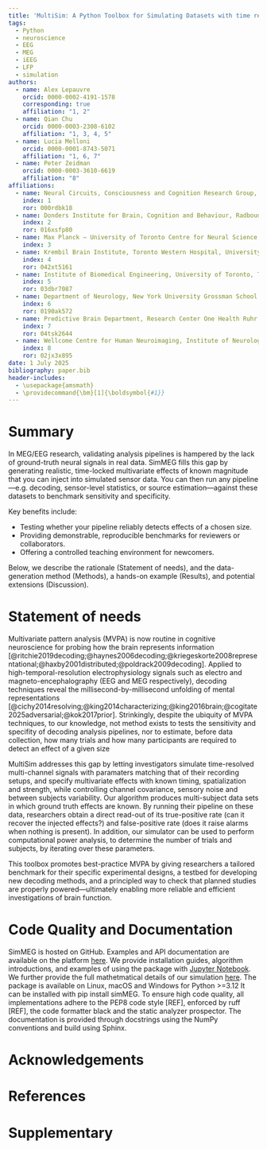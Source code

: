 ```yaml
---
title: 'MultiSim: A Python Toolbox for Simulating Datasets with time resolved multivariate effects'
tags:
  - Python
  - neuroscience
  - EEG
  - MEG
  - iEEG
  - LFP
  - simulation
authors:
  - name: Alex Lepauvre
    orcid: 0000-0002-4191-1578
    corresponding: true
    affiliation: "1, 2"
  - name: Qian Chu
    orcid: 0000-0003-2308-6102
    affiliation: "1, 3, 4, 5"
  - name: Lucia Melloni
    orcid: 0000-0001-8743-5071
    affiliation: "1, 6, 7"
  - name: Peter Zeidman
    orcid: 0000-0003-3610-6619
    affiliation: "8"
affiliations:
  - name: Neural Circuits, Consciousness and Cognition Research Group, Max Planck Institute for Empirical Aesthetics, Frankfurt am Main, Germany
    index: 1
    ror: 000rdbk18
  - name: Donders Institute for Brain, Cognition and Behaviour, Radboud University Nijmegen, Nijmegen, The Netherlands
    index: 2
    ror: 016xsfp80
  - name: Max Planck – University of Toronto Centre for Neural Science and Technology
    index: 3
  - name: Krembil Brain Institute, Toronto Western Hospital, University Health Network, Toronto, ON, Canada
    index: 4
    ror: 042xt5161
  - name: Institute of Biomedical Engineering, University of Toronto, Toronto, ON, Canada
    index: 5
    ror: 03dbr7087
  - name: Department of Neurology, New York University Grossman School of Medicine, New York, NY, USA
    index: 6
    ror: 0190ak572
  - name: Predictive Brain Department, Research Center One Health Ruhr, University Alliance Ruhr, Faculty of Psychology, Ruhr University Bochum, Bochum, Germany
    index: 7
    ror: 04tsk2644
  - name: Wellcome Centre for Human Neuroimaging, Institute of Neurology, University College London, London, UK
    index: 8
    ror: 02jx3x895
date: 1 July 2025
bibliography: paper.bib
header-includes:
  - \usepackage{amsmath}
  - \providecommand{\bm}[1]{\boldsymbol{#1}}
---
```


# Summary
In MEG/EEG research, validating analysis pipelines is hampered by the lack of ground-truth neural signals in real data. SimMEG fills this gap by generating realistic, time-locked multivariate effects of known magnitude that you can inject into simulated sensor data. You can then run any pipeline—e.g. decoding, sensor-level statistics, or source estimation—against these datasets to benchmark sensitivity and specificity.

Key benefits include:

- Testing whether your pipeline reliably detects effects of a chosen size.  
- Providing demonstrable, reproducible benchmarks for reviewers or collaborators.  
- Offering a controlled teaching environment for newcomers.  

Below, we describe the rationale (Statement of needs), and the data-generation method (Methods), a hands-on example (Results), and potential extensions (Discussion).  

# Statement of needs
Multivariate pattern analysis (MVPA) is now routine in cognitive neuroscience for probing how the brain represents information [@ritchie2019decoding;@haynes2006decoding;@kriegeskorte2008representational;@haxby2001distributed;@poldrack2009decoding]. Applied to high-temporal-resolution electrophysiology signals such as electro and magneto-encephalography (EEG and MEG respectively), decoding techniques reveal the millisecond-by-millisecond unfolding of mental representations [@cichy2014resolving;@king2014characterizing;@king2016brain;@cogitate2025adversarial;@kok2017prior]. Strinkingly, despite the ubiquity of MVPA techniques, to our knowledge, not method exists to tests the sensitivity and specifity of decoding analysis pipelines, nor to estimate, before data collection, how many trials and how many participants are required to detect an effect of a given size

MultiSim addresses this gap by letting investigators simulate time-resolved multi-channel signals with paramaters matching that of their recording setups, and specify multivariate effects with known timing, spatialization and strength, while controlling channel covariance, sensory noise and between subjects variability. Our algorithm produces multi-subject data sets in which ground truth effects are known. By running their pipeline on these data, researchers obtain a direct read-out of its true-positive rate (can it recover the injected effects?) and false-positive rate (does it raise alarms when nothing is present). In addition, our simulator can be used to perform computational power analysis, to determine the number of trials and subjects, by iterating over these parameters.

This toolbox promotes best-practice MVPA by giving researchers a tailored benchmark for their specific experimental designs, a testbed for developing new decoding methods, and a principled way to check that planned studies are properly powered—ultimately enabling more reliable and efficient investigations of brain function.

# Code Quality and Documentation
SimMEG is hosted on GitHub. Examples and API documentation are available on the platform [here](https://alexlepauvre.github.io/meeg_simulator/). We provide installation guides, algorithm introductions, and examples of using the package with [Jupyter Notebook](https://alexlepauvre.github.io/meeg_simulator/tutorial/index.html). We further provide the full mathetmatical details of our simulation [here](https://alexlepauvre.github.io/meeg_simulator/tutorial/06-mathematical_details.html). The package is available on Linux, macOS and Windows for Python >=3.12
It can be installed with pip install simMEG. To ensure high code quality, all implementations adhere to the PEP8 code style [REF], enforced by ruff [REF], the code formatter black and the static analyzer prospector. The documentation is provided through docstrings using the NumPy conventions and build using Sphinx. 

# Acknowledgements

# References


# Supplementary

